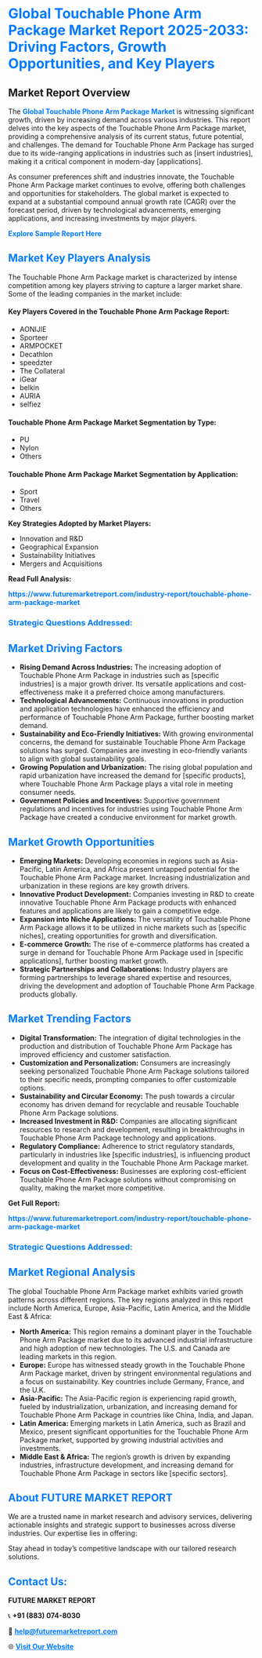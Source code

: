 <h1 style="color: #007BFF;">Global Touchable Phone Arm Package Market Report 2025-2033: Driving Factors, Growth Opportunities, and Key Players</h1>

<section id="overview">
<h2>Market Report Overview</h2>
<p>The <a href="https://www.futuremarketreport.com/industry-report/touchable-phone-arm-package-market" style="color: #007BFF; text-decoration: none;"><strong>Global Touchable Phone Arm Package Market</strong></a> is witnessing significant growth, driven by increasing demand across various industries. This report delves into the key aspects of the Touchable Phone Arm Package market, providing a comprehensive analysis of its current status, future potential, and challenges. The demand for Touchable Phone Arm Package has surged due to its wide-ranging applications in industries such as [insert industries], making it a critical component in modern-day [applications].</p>
<p>As consumer preferences shift and industries innovate, the Touchable Phone Arm Package market continues to evolve, offering both challenges and opportunities for stakeholders. The global market is expected to expand at a substantial compound annual growth rate (CAGR) over the forecast period, driven by technological advancements, emerging applications, and increasing investments by major players.</p>
</section>

<section id="overview">
<p><a href="https://www.futuremarketreport.com/request-sample/reportId=101801" style="color: #007BFF; text-decoration: none;"><strong>Explore Sample Report Here</strong></a></p>
</section>

<section id="key-players">
<h2 style="color: #007BFF;">Market Key Players Analysis</h2>
<p>The Touchable Phone Arm Package market is characterized by intense competition among key players striving to capture a larger market share. Some of the leading companies in the market include:</p>
<h4>Key Players Covered in the Touchable Phone Arm Package Report:</h4>
<ul><li>AONIJIE</li><li>Sporteer</li><li>ARMPOCKET</li><li>Decathlon</li><li>speedzter</li><li>The Collateral</li><li>iGear</li><li>belkin</li><li>AURIA</li><li>selfiez</li></ul>
<h4>Touchable Phone Arm Package Market Segmentation by Type:</h4>
<ul><li>PU</li><li>Nylon</li><li>Others</li></ul>

<h4>Touchable Phone Arm Package Market Segmentation by Application:</h4>
<ul><li>Sport</li><li>Travel</li><li>Others</li></ul>
<p><strong>Key Strategies Adopted by Market Players:</strong></p>
<ul>
<li>Innovation and R&D</li>
<li>Geographical Expansion</li>
<li>Sustainability Initiatives</li>
<li>Mergers and Acquisitions</li>
</ul>
</section>

<section>
<p><strong>Read Full Analysis: </strong></p><a href="https://www.futuremarketreport.com/industry-report/touchable-phone-arm-package-market" style="color: #007BFF; text-decoration: none;"><strong>https://www.futuremarketreport.com/industry-report/touchable-phone-arm-package-market</strong></a>
<h3 style="color: #007BFF;">Strategic Questions Addressed:</h3>
</section>

<section id="driving-factors">
<h2 style="color: #007BFF;">Market Driving Factors</h2>
<ul>
<li><strong>Rising Demand Across Industries:</strong> The increasing adoption of Touchable Phone Arm Package in industries such as [specific industries] is a major growth driver. Its versatile applications and cost-effectiveness make it a preferred choice among manufacturers.</li>
<li><strong>Technological Advancements:</strong> Continuous innovations in production and application technologies have enhanced the efficiency and performance of Touchable Phone Arm Package, further boosting market demand.</li>
<li><strong>Sustainability and Eco-Friendly Initiatives:</strong> With growing environmental concerns, the demand for sustainable Touchable Phone Arm Package solutions has surged. Companies are investing in eco-friendly variants to align with global sustainability goals.</li>
<li><strong>Growing Population and Urbanization:</strong> The rising global population and rapid urbanization have increased the demand for [specific products], where Touchable Phone Arm Package plays a vital role in meeting consumer needs.</li>
<li><strong>Government Policies and Incentives:</strong> Supportive government regulations and incentives for industries using Touchable Phone Arm Package have created a conducive environment for market growth.</li>
</ul>
</section>

<section id="growth-opportunities">
<h2 style="color: #007BFF;">Market Growth Opportunities</h2>
<ul>
<li><strong>Emerging Markets:</strong> Developing economies in regions such as Asia-Pacific, Latin America, and Africa present untapped potential for the Touchable Phone Arm Package market. Increasing industrialization and urbanization in these regions are key growth drivers.</li>
<li><strong>Innovative Product Development:</strong> Companies investing in R&D to create innovative Touchable Phone Arm Package products with enhanced features and applications are likely to gain a competitive edge.</li>
<li><strong>Expansion into Niche Applications:</strong> The versatility of Touchable Phone Arm Package allows it to be utilized in niche markets such as [specific niches], creating opportunities for growth and diversification.</li>
<li><strong>E-commerce Growth:</strong> The rise of e-commerce platforms has created a surge in demand for Touchable Phone Arm Package used in [specific applications], further boosting market growth.</li>
<li><strong>Strategic Partnerships and Collaborations:</strong> Industry players are forming partnerships to leverage shared expertise and resources, driving the development and adoption of Touchable Phone Arm Package products globally.</li>
</ul>
</section>

<section id="trending-factors">
<h2 style="color: #007BFF;">Market Trending Factors</h2>
<ul>
<li><strong>Digital Transformation:</strong> The integration of digital technologies in the production and distribution of Touchable Phone Arm Package has improved efficiency and customer satisfaction.</li>
<li><strong>Customization and Personalization:</strong> Consumers are increasingly seeking personalized Touchable Phone Arm Package solutions tailored to their specific needs, prompting companies to offer customizable options.</li>
<li><strong>Sustainability and Circular Economy:</strong> The push towards a circular economy has driven demand for recyclable and reusable Touchable Phone Arm Package solutions.</li>
<li><strong>Increased Investment in R&D:</strong> Companies are allocating significant resources to research and development, resulting in breakthroughs in Touchable Phone Arm Package technology and applications.</li>
<li><strong>Regulatory Compliance:</strong> Adherence to strict regulatory standards, particularly in industries like [specific industries], is influencing product development and quality in the Touchable Phone Arm Package market.</li>
<li><strong>Focus on Cost-Effectiveness:</strong> Businesses are exploring cost-efficient Touchable Phone Arm Package solutions without compromising on quality, making the market more competitive.</li>
</ul>
</section>

<section>
<p><strong>Get Full Report: </strong></p><a href="https://www.futuremarketreport.com/industry-report/touchable-phone-arm-package-market" style="color: #007BFF; text-decoration: none;"><strong>https://www.futuremarketreport.com/industry-report/touchable-phone-arm-package-market</strong></a>
<h3 style="color: #007BFF;">Strategic Questions Addressed:</h3>
</section>


<section id="regional-analysis">
<h2 style="color: #007BFF;">Market Regional Analysis</h2>
<p>The global Touchable Phone Arm Package market exhibits varied growth patterns across different regions. The key regions analyzed in this report include North America, Europe, Asia-Pacific, Latin America, and the Middle East & Africa:</p>
<ul>
<li><strong>North America:</strong> This region remains a dominant player in the Touchable Phone Arm Package market due to its advanced industrial infrastructure and high adoption of new technologies. The U.S. and Canada are leading markets in this region.</li>
<li><strong>Europe:</strong> Europe has witnessed steady growth in the Touchable Phone Arm Package market, driven by stringent environmental regulations and a focus on sustainability. Key countries include Germany, France, and the U.K.</li>
<li><strong>Asia-Pacific:</strong> The Asia-Pacific region is experiencing rapid growth, fueled by industrialization, urbanization, and increasing demand for Touchable Phone Arm Package in countries like China, India, and Japan.</li>
<li><strong>Latin America:</strong> Emerging markets in Latin America, such as Brazil and Mexico, present significant opportunities for the Touchable Phone Arm Package market, supported by growing industrial activities and investments.</li>
<li><strong>Middle East & Africa:</strong> The region’s growth is driven by expanding industries, infrastructure development, and increasing demand for Touchable Phone Arm Package in sectors like [specific sectors].</li>
</ul>
</section>

<footer>
<h2 style="color: #007BFF;">About FUTURE MARKET REPORT</h2>
<p>We are a trusted name in market research and advisory services, delivering actionable insights and strategic support to businesses across diverse industries. Our expertise lies in offering:</p>

<p>Stay ahead in today’s competitive landscape with our tailored research solutions.</p>

<h2 style="color: #007BFF;">Contact Us:</h2>
<p><strong>FUTURE MARKET REPORT</strong></p>
<p>📞 <strong>+91 (883) 074-8030</strong></p>
<p>📧 <strong><a href="mailto:help@futuremarketreport.com" style="color: #007BFF;">help@futuremarketreport.com</a></strong></p>
<p>🌐 <strong><a href="https://www.futuremarketreport.com/" style="color: #007BFF;">Visit Our Website</a></strong></p>
</footer>